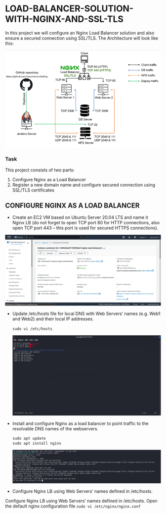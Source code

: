# LOAD-BALANCER-SOLUTION-WITH-NGINX-AND-SSL-TLS
In this project we will configure an Nginx Load Balancer solution and also ensure a secured connection using SSL/TLS. The Architecture will look like this:
 
  
 ![ec2](./images/Architecture.png)

### Task
This project consists of two parts:
1. Configure Nginx as a Load Balancer
2. Register a new domain name and configure secured connection using SSL/TLS certificates

## CONFIGURE NGINX AS A LOAD BALANCER
* Create an EC2 VM based on Ubuntu Server 20.04 LTS and name it Nginx LB (do not forget to open TCP port 80 for HTTP connections, also open TCP port 443 – this port is used for secured HTTPS connections).

 
 ![ec2](./images/nginx%20instance%20image.png)

* Update /etc/hosts file for local DNS with Web Servers’ names (e.g. Web1 and Web2) and their local IP addresses.

   `sudo vi /etc/hosts`

   ![etc-host](./images/etc-hosts.png)

* Install and configure Nginx as a load balancer to point traffic to the resolvable DNS names of the webservers.

      sudo apt update
      sudo apt install nginx


  ![install](./images/install%20nginx.png)

* Configure Nginx LB using Web Servers’ names defined in /etc/hosts.

Configure Nginx LB using Web Servers’ names defined in /etc/hosts. Open the default nginx configuration file
`sudo vi /etc/nginx/nginx.conf`


